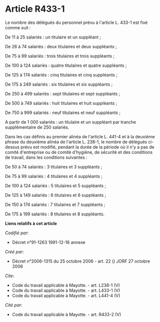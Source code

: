 # Article R433-1

Le nombre des délégués du personnel prévu à l'article L. 433-1 est fixé comme suit : 

De 11 à 25 salariés : un titulaire et un suppléant ; 

De 26 à 74 salariés : deux titulaires et deux suppléants ; 

De 75 à 99 salariés : trois titulaires et trois suppléants ; 

De 100 à 124 salariés : quatre titulaires et quatre suppléants ; 

De 125 à 174 salariés : cinq titulaires et cinq suppléants ; 

De 175 à 249 salariés : six titulaires et six suppléants ; 

De 250 à 499 salariés : sept titulaires et sept suppléants ; 

De 500 à 749 salariés : huit titulaires et huit suppléants ; 

De 750 à 999 salariés : neuf titulaires et neuf suppléants ; 

A partir de 1 000 salariés : un titulaire et un suppléant par tranche supplémentaire de 250 salariés. 

Dans les cas définis au premier alinéa de l'article L. 441-4 et à la deuxième phrase du deuxième alinéa de l'article L.
238-1, le nombre de délégués ci-dessus prévu est modifié, pendant la durée de la période où il n'y a pas de comité
d'entreprise ou de comité d'hygiène, de sécurité et des conditions de travail, dans les conditions suivantes : 

De 50 à 74 salariés : 3 titulaires et 3 suppléants ; 

De 75 à 99 salariés : 4 titulaires et 4 suppléants ; 

De 100 à 124 salariés : 5 titulaires et 5 suppléants ; 

De 125 à 149 salariés : 6 titulaires et 6 suppléants ; 

De 150 à 174 salariés : 7 titulaires et 7 suppléants ; 

De 175 à 199 salariés : 8 titulaires et 8 suppléants.

**Liens relatifs à cet article**

_Codifié par_:

  - Décret n°91-1263 1991-12-16 annexe

_Créé par_:

  - Décret n°2006-1315 du 25 octobre 2006 - art. 22 () JORF 27 octobre 2006

_Cite_:

  - Code du travail applicable à Mayotte. - art. L238-1 (V)
  - Code du travail applicable à Mayotte. - art. L433-1 (V)
  - Code du travail applicable à Mayotte. - art. L441-4 (V)

_Cité par_:

  - Code du travail applicable à Mayotte. - art. R433-2 (V)
